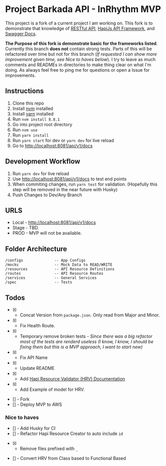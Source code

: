 # Project Barkada API - InRhythm MVP
This project is a fork of a current project I am working on. This fork is to demonstrate that knowledge of [RESTful API](https://scotch.io/tutorials/getting-started-with-hapi-js), [HapiJs API Framework](https://hapijs.com/), and [Swagger Docs](https://swagger.io/swagger-ui/).  

**The Purpose of this fork is demonstrate basic for the frameworks listed**. Currently this branch **does not** contain strong tests. Parts of this will be refactored over time but not for this branch (_If requested I can show more improvement given time, see Nice to haves below_). I try to leave as much comments and READMEs in directories to make thing clear on what I'm doing. As always feel free to ping me for questions or open a Issue for improvements.

## Instructions
1. Clone this repo
1. Install [nvm](https://github.com/creationix/nvm) installed
1. Install [yarn](https://yarnpkg.com/en/) installed
1. Run `nvm install 8.8.1`
1. Go into project root directory
1. Run `nvm use`
1. Run `yarn install`
1. Run `yarn start` for dev or `yarn dev` for live reload
1. Go to [http://localhost:8081/api/v1/docs](http://localhost:8081/api/v1/docs)

## Development Workflow
1. Run `yarn dev` for live reload
1. Use [http://localhost:8081/api/v1/docs](lhttp://localhost:8081/api/v1/docs) to test end points
1. When commiting changes, run `yarn test` for validation. (Hopefully this step will be removed in the near future with Husky)
1. Push Changes to Dev/Any Branch

## URLS
* Local - [http://localhost:8081/api/v1/docs](http://localhost:8081/api/v1/docs)
* Stage - TBD.
* PROD - MVP will not be available.

## Folder Architecture
```
/configs              -- App Configs
/mocks                -- Mock Data to READ/WRITE
/resources            -- API Resource Definitions
/routes               -- API Resource Routes
/services             -- General Services
/spec                 -- Tests
```

## Todos
* [X] - Concat Version from `package.json`. Only read from Major and Minor.
* [X] - Fix Health Route.
* [X] - Temporary remove broken tests - _Since there was a big refactor most of the tests are renderd useless (I know, I know, I should be fixing them but this is a MVP approach, I want to start new)_
* [X] - Fix API Name
* [X] - Update README
* [X] - Add [Hapi Resource Validator (HRV) Documentation](/services/hapi-resource-creator.service)
* [X] - Add Example of model for HRV.
* [] - Fork
* [] - Deploy MVP to AWS 

### Nice to haves
* [] - Add Husky for CI
* [] - Refactor Hapi Resource Creator to auto include `id`
* [X] - Remove files prefixed with `_`
* [] - Convert HRV from Class based to Functional Based
